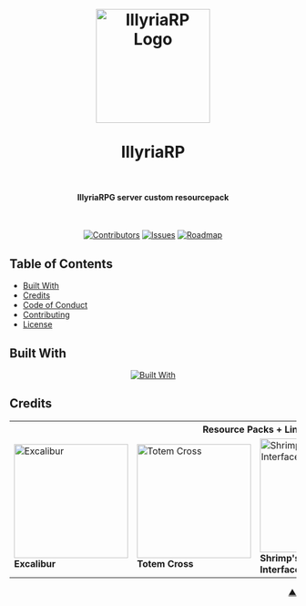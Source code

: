 <div id="readme-top"></div>

<h1 align="center">
  <br />
    <a href="https://xodium.org/">
      <img src="https://gist.githubusercontent.com/illyrius666/a38f03b4fbe9b43faa2c5623137c1250/raw/3a1410e77807097bcfbcf963822b41fadd495d9f/xodium.svg" alt="IllyriaRP Logo" width="200">
    </a>
  <br /><br />
  IllyriaRP
  <br />
  <br />
</h1>

<h4 align="center">IllyriaRPG server custom resourcepack</h4><br />

<div align="center">

[![Contributors][contributors_shield_url]][contributors_url]
[![Issues][issues_shield_url]][issues_url]
[![Roadmap][roadmap_shield_url]][roadmap_url]

</div>

## Table of Contents

- [Built With](#built-with)
- [Credits](#credits)
- [Code of Conduct][code_of_conduct_url]
- [Contributing][contributing_url]
- [License][license_url]

## Built With

<div align="center">
  
[![Built With][built_with_shield_url]][built_with_url]
</div>

## Credits

<table>
  <tr>
    <th colspan="4">Resource Packs + Links</th>
  </tr>
  <tr>
    <td>
      <a href="https://modrinth.com/resourcepack/excal">
        <img src="https://cdn.modrinth.com/data/hJAzl1Bs/3a7829b21522be382f6a6507b93214b45e40cdd5_96.webp" alt="Excalibur" title="Excalibur" width="200" height="200">
      </a>
      <br><strong>Excalibur</strong>
    </td>
    <td>
      <a href="https://modrinth.com/resourcepack/totem-cross">
        <img src="https://cdn.modrinth.com/data/X9XnINWS/9fa5fd72ab51eb91e811b34f26477886d7732fb6_96.webp" alt="Totem Cross" title="Totem Cross" width="200" height="200">
      </a>
      <br><strong>Totem Cross</strong>
    </td>
    <td>
      <a href="https://modrinth.com/resourcepack/shrimps-immersive-interfaces">
        <img src="https://cdn.modrinth.com/data/3sV1gvyJ/94e543bad6d9a3745deb5354703d2babe066badd.png" alt="Shrimp's Immersive Interfaces" title="Shrimp's Immersive Interfaces" width="200" height="200">
      </a>
      <br><strong>Shrimp's Immersive Interfaces</strong>
    </td>
    <td>
      <a href="https://modrinth.com/resourcepack/enchant-display">
        <img src="https://cdn.modrinth.com/data/sDjhAz4E/b3dba1f832001dfc09af0b526b224b00217c27e9_96.webp" alt="Enchant Display: Roman numerals" title="Enchant Display: Roman numerals" width="200" height="200">
      </a>
      <br><strong>Enchant Display: Roman numerals</strong>
    </td>
  </tr>
</table>

<p align="right"><a href="#readme-top">▲</a></p>

[built_with_shield_url]: https://skillicons.dev/icons?i=github,githubactions
[built_with_url]: https://skillicons.dev
[code_of_conduct_url]: https://github.com/XodiumSoftware/IllyriaRP?tab=coc-ov-file
[contributing_url]: https://github.com/XodiumSoftware/IllyriaRP/blob/main/CONTRIBUTING.md
[contributors_shield_url]: https://img.shields.io/github/contributors/XodiumSoftware/IllyriaRP?style=for-the-badge&color=blue
[contributors_url]: https://github.com/XodiumSoftware/IllyriaRP/graphs/contributors
[issues_shield_url]: https://img.shields.io/github/issues/XodiumSoftware/IllyriaRP?style=for-the-badge&color=yellow
[issues_url]: https://github.com/XodiumSoftware/IllyriaRP/issues
[license_url]: https://github.com/XodiumSoftware/IllyriaRP?tab=AGPL-3.0-1-ov-file
[roadmap_shield_url]: https://img.shields.io/badge/Roadmap-Click%20Me!-purple.svg?style=for-the-badge
[roadmap_url]: https://github.com/orgs/XodiumSoftware/projects/4
